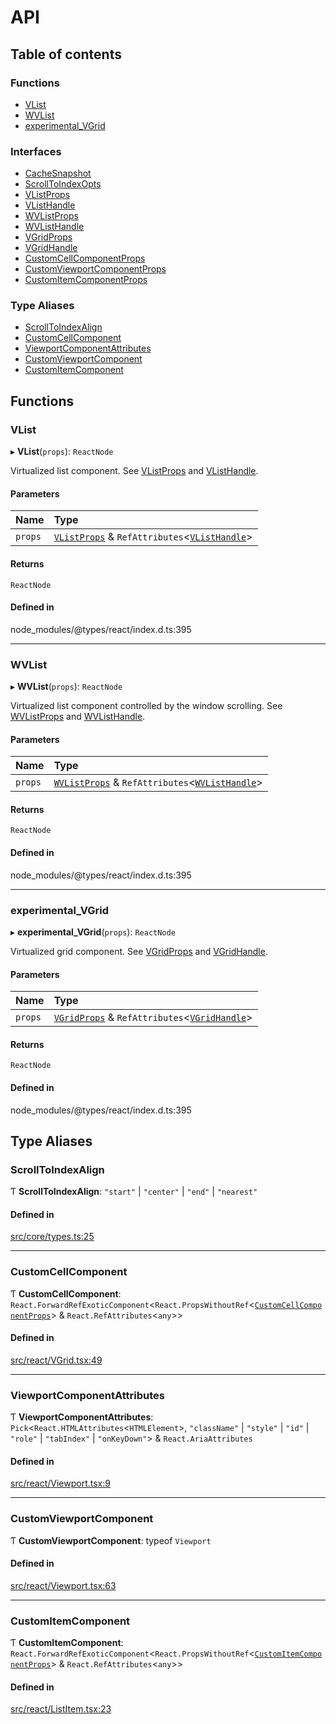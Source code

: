 # API

## Table of contents

### Functions

- [VList](API.md#vlist)
- [WVList](API.md#wvlist)
- [experimental\_VGrid](API.md#experimental_vgrid)

### Interfaces

- [CacheSnapshot](interfaces/CacheSnapshot.md)
- [ScrollToIndexOpts](interfaces/ScrollToIndexOpts.md)
- [VListProps](interfaces/VListProps.md)
- [VListHandle](interfaces/VListHandle.md)
- [WVListProps](interfaces/WVListProps.md)
- [WVListHandle](interfaces/WVListHandle.md)
- [VGridProps](interfaces/VGridProps.md)
- [VGridHandle](interfaces/VGridHandle.md)
- [CustomCellComponentProps](interfaces/CustomCellComponentProps.md)
- [CustomViewportComponentProps](interfaces/CustomViewportComponentProps.md)
- [CustomItemComponentProps](interfaces/CustomItemComponentProps.md)

### Type Aliases

- [ScrollToIndexAlign](API.md#scrolltoindexalign)
- [CustomCellComponent](API.md#customcellcomponent)
- [ViewportComponentAttributes](API.md#viewportcomponentattributes)
- [CustomViewportComponent](API.md#customviewportcomponent)
- [CustomItemComponent](API.md#customitemcomponent)

## Functions

### VList

▸ **VList**(`props`): `ReactNode`

Virtualized list component. See [VListProps](interfaces/VListProps.md) and [VListHandle](interfaces/VListHandle.md).

#### Parameters

| Name | Type |
| :------ | :------ |
| `props` | [`VListProps`](interfaces/VListProps.md) & `RefAttributes`\<[`VListHandle`](interfaces/VListHandle.md)\> |

#### Returns

`ReactNode`

#### Defined in

node_modules/@types/react/index.d.ts:395

___

### WVList

▸ **WVList**(`props`): `ReactNode`

Virtualized list component controlled by the window scrolling. See [WVListProps](interfaces/WVListProps.md) and [WVListHandle](interfaces/WVListHandle.md).

#### Parameters

| Name | Type |
| :------ | :------ |
| `props` | [`WVListProps`](interfaces/WVListProps.md) & `RefAttributes`\<[`WVListHandle`](interfaces/WVListHandle.md)\> |

#### Returns

`ReactNode`

#### Defined in

node_modules/@types/react/index.d.ts:395

___

### experimental\_VGrid

▸ **experimental_VGrid**(`props`): `ReactNode`

Virtualized grid component. See [VGridProps](interfaces/VGridProps.md) and [VGridHandle](interfaces/VGridHandle.md).

#### Parameters

| Name | Type |
| :------ | :------ |
| `props` | [`VGridProps`](interfaces/VGridProps.md) & `RefAttributes`\<[`VGridHandle`](interfaces/VGridHandle.md)\> |

#### Returns

`ReactNode`

#### Defined in

node_modules/@types/react/index.d.ts:395

## Type Aliases

### ScrollToIndexAlign

Ƭ **ScrollToIndexAlign**: ``"start"`` \| ``"center"`` \| ``"end"`` \| ``"nearest"``

#### Defined in

[src/core/types.ts:25](https://github.com/inokawa/virtua/blob/137ce152/src/core/types.ts#L25)

___

### CustomCellComponent

Ƭ **CustomCellComponent**: `React.ForwardRefExoticComponent`\<`React.PropsWithoutRef`\<[`CustomCellComponentProps`](interfaces/CustomCellComponentProps.md)\> & `React.RefAttributes`\<`any`\>\>

#### Defined in

[src/react/VGrid.tsx:49](https://github.com/inokawa/virtua/blob/137ce152/src/react/VGrid.tsx#L49)

___

### ViewportComponentAttributes

Ƭ **ViewportComponentAttributes**: `Pick`\<`React.HTMLAttributes`\<`HTMLElement`\>, ``"className"`` \| ``"style"`` \| ``"id"`` \| ``"role"`` \| ``"tabIndex"`` \| ``"onKeyDown"``\> & `React.AriaAttributes`

#### Defined in

[src/react/Viewport.tsx:9](https://github.com/inokawa/virtua/blob/137ce152/src/react/Viewport.tsx#L9)

___

### CustomViewportComponent

Ƭ **CustomViewportComponent**: typeof `Viewport`

#### Defined in

[src/react/Viewport.tsx:63](https://github.com/inokawa/virtua/blob/137ce152/src/react/Viewport.tsx#L63)

___

### CustomItemComponent

Ƭ **CustomItemComponent**: `React.ForwardRefExoticComponent`\<`React.PropsWithoutRef`\<[`CustomItemComponentProps`](interfaces/CustomItemComponentProps.md)\> & `React.RefAttributes`\<`any`\>\>

#### Defined in

[src/react/ListItem.tsx:23](https://github.com/inokawa/virtua/blob/137ce152/src/react/ListItem.tsx#L23)
